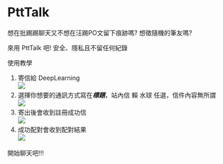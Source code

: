 # PttTalk

想在批踢踢聊天又不想在汪踢PO文留下痕跡嗎?
想徵隨機的筆友嗎?

來用 PttTalk 吧! 安全、隱私且不留任何紀錄

使用教學

1. 寄信給 DeepLearning  
![](https://i.imgur.com/idUWcSi.png)
2. 選擇你想要的通訊方式寫在***標題***，站內信 賴 水球 任選，信件內容無所謂  
![](https://i.imgur.com/GMhFTI5.png)
3. 寄出後會收到註冊成功信  
![](https://i.imgur.com/oIkPsgx.png)
4. 成功配對會收到配對結果  
![](https://i.imgur.com/QEMXERe.png)

開始聊天吧!!!
